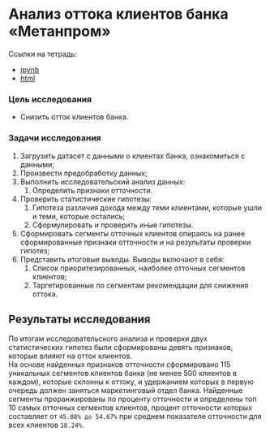 # Анализ оттока клиентов банка «Метанпром»

Ссылки на тетрадь:
- [ipynb]()
- [html]()

### Цель исследования
- Снизить отток клиентов банка.

### Задачи исследования
1. Загрузить датасет с данными о клиентах банка, ознакомиться с данными;
2. Произвести предобработку данных;
3. Выполнить исследовательский анализ данных:  
    1. Определить признаки отточности.
4. Проверить статистические гипотезы:  
    1. Гипотеза различия дохода между теми клиентами, которые ушли и теми, которые остались;  
    2. Сформулировать и проверить иные гипотезы.
5. Сформировать сегменты отточных клиентов опираясь на ранее сформированные признаки отточности и на результаты проверки гипотез;
6. Представить итоговые выводы. Выводы включают в себя:
    1. Список приоритезированных, наиболее отточных сегментов клиентов;
    2. Таргетированные по сегментам рекомендации для снижения оттока.

## Результаты исследования
По итогам исследовательского анализа и проверки двух статистических гипотез были сформированы девять признаков, которые влияют на отток клиентов.  
На основе найденных признаков отточности сформировано 115 уникальных сегментов клиентов банка (не менее 500 клиентов в каждом), которые склонны к оттоку, и удержанием которых в первую очередь должен заняться маркетинговый отдел банка. Найденные сегменты проранжированы по проценту отточности и определены топ 10 самых отточных сегментов клиентов, процент отточности которых составляет от `45.08% до 54.67%` при среднем показателе отточности для всех клиентов `18.24%`.